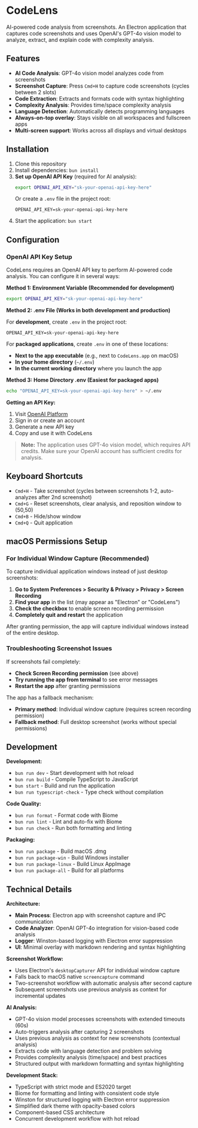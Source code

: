 # CodeLens

AI-powered code analysis from screenshots. An Electron application that captures code screenshots and uses OpenAI's GPT-4o vision model to analyze, extract, and explain code with complexity analysis.

## Features

- **AI Code Analysis**: GPT-4o vision model analyzes code from screenshots
- **Screenshot Capture**: Press `Cmd+H` to capture code screenshots (cycles between 2 slots)
- **Code Extraction**: Extracts and formats code with syntax highlighting
- **Complexity Analysis**: Provides time/space complexity analysis
- **Language Detection**: Automatically detects programming languages
- **Always-on-top overlay**: Stays visible on all workspaces and fullscreen apps
- **Multi-screen support**: Works across all displays and virtual desktops

## Installation

1. Clone this repository
2. Install dependencies: `bun install`
3. **Set up OpenAI API Key** (required for AI analysis):
   ```bash
   export OPENAI_API_KEY="sk-your-openai-api-key-here"
   ```
   Or create a `.env` file in the project root:
   ```
   OPENAI_API_KEY=sk-your-openai-api-key-here
   ```
4. Start the application: `bun start`

## Configuration

### OpenAI API Key Setup

CodeLens requires an OpenAI API key to perform AI-powered code analysis. You can configure it in several ways:

**Method 1: Environment Variable (Recommended for development)**
```bash
export OPENAI_API_KEY="sk-your-openai-api-key-here"
```

**Method 2: .env File (Works in both development and production)**

For **development**, create `.env` in the project root:
```
OPENAI_API_KEY=sk-your-openai-api-key-here
```

For **packaged applications**, create `.env` in one of these locations:
- **Next to the app executable** (e.g., next to `CodeLens.app` on macOS)
- **In your home directory** (`~/.env`)
- **In the current working directory** where you launch the app

**Method 3: Home Directory .env (Easiest for packaged apps)**
```bash
echo "OPENAI_API_KEY=sk-your-openai-api-key-here" > ~/.env
```

**Getting an API Key:**
1. Visit [OpenAI Platform](https://platform.openai.com/api-keys)
2. Sign in or create an account
3. Generate a new API key
4. Copy and use it with CodeLens

> **Note:** The application uses GPT-4o vision model, which requires API credits. Make sure your OpenAI account has sufficient credits for analysis.

## Keyboard Shortcuts

- `Cmd+H` - Take screenshot (cycles between screenshots 1-2, auto-analyzes after 2nd screenshot)
- `Cmd+G` - Reset screenshots, clear analysis, and reposition window to (50,50)
- `Cmd+B` - Hide/show window
- `Cmd+Q` - Quit application

## macOS Permissions Setup

### For Individual Window Capture (Recommended)

To capture individual application windows instead of just desktop screenshots:

1. **Go to System Preferences > Security & Privacy > Privacy > Screen Recording**
2. **Find your app** in the list (may appear as "Electron" or "CodeLens")
3. **Check the checkbox** to enable screen recording permission
4. **Completely quit and restart** the application

After granting permission, the app will capture individual windows instead of the entire desktop.

### Troubleshooting Screenshot Issues

If screenshots fail completely:

- **Check Screen Recording permission** (see above)
- **Try running the app from terminal** to see error messages
- **Restart the app** after granting permissions

The app has a fallback mechanism:
- **Primary method**: Individual window capture (requires screen recording permission)
- **Fallback method**: Full desktop screenshot (works without special permissions)

## Development

**Development:**
- `bun run dev` - Start development with hot reload
- `bun run build` - Compile TypeScript to JavaScript
- `bun start` - Build and run the application
- `bun run typescript-check` - Type check without compilation

**Code Quality:**
- `bun run format` - Format code with Biome
- `bun run lint` - Lint and auto-fix with Biome
- `bun run check` - Run both formatting and linting

**Packaging:**
- `bun run package` - Build macOS .dmg
- `bun run package-win` - Build Windows installer
- `bun run package-linux` - Build Linux AppImage
- `bun run package-all` - Build for all platforms

## Technical Details

**Architecture:**
- **Main Process**: Electron app with screenshot capture and IPC communication
- **Code Analyzer**: OpenAI GPT-4o integration for vision-based code analysis
- **Logger**: Winston-based logging with Electron error suppression
- **UI**: Minimal overlay with markdown rendering and syntax highlighting

**Screenshot Workflow:**
- Uses Electron's `desktopCapturer` API for individual window capture
- Falls back to macOS native `screencapture` command
- Two-screenshot workflow with automatic analysis after second capture
- Subsequent screenshots use previous analysis as context for incremental updates

**AI Analysis:**
- GPT-4o vision model processes screenshots with extended timeouts (60s)
- Auto-triggers analysis after capturing 2 screenshots
- Uses previous analysis as context for new screenshots (contextual analysis)
- Extracts code with language detection and problem solving
- Provides complexity analysis (time/space) and best practices
- Structured output with markdown formatting and syntax highlighting

**Development Stack:**
- TypeScript with strict mode and ES2020 target
- Biome for formatting and linting with consistent code style
- Winston for structured logging with Electron error suppression
- Simplified dark theme with opacity-based colors
- Component-based CSS architecture
- Concurrent development workflow with hot reload
